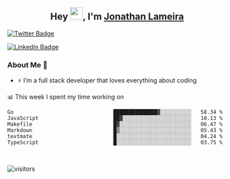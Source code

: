 <h2 align="center">Hey <img src="https://github.com/TheDudeThatCode/TheDudeThatCode/blob/master/Assets/Hi.gif" width="29">, I'm <a href="https://www.linkedin.com/in/jonathanlameira/">Jonathan Lameira</a></h2>

[![Twitter Badge](https://img.shields.io/badge/-@jlameira-3333cc?style=flat-square&labelColor=3333cc&logo=twitter&logoColor=white&link=https://twitter.com/jlameira)](https://twitter.com/jlameira) 
  
[![Linkedin Badge](https://img.shields.io/badge/-Jonathan%20Lameira-3333cc?style=flat-square&logo=Linkedin&logoColor=white&link=https://www.linkedin.com/in/jonathanlameira/)](https://www.linkedin.com/in/jonathanlameira/)


### About Me 🚀
- ⚡  I’m a full stack developer that loves everything about coding</br>

<!-- ![Jonathan Lameira github stats](https://github-readme-stats.vercel.app/api?username=jlameirameli&show_icons=true&hide_border=true)&nbsp;&nbsp; -->

📊 This week I spent my time working on
<!--START_SECTION:waka-->

```text
Go                                ██████████████▓░░░░░░░░░░   58.34 %
JavaScript                        ██▓░░░░░░░░░░░░░░░░░░░░░░   10.13 %
Makefile                          █▓░░░░░░░░░░░░░░░░░░░░░░░   06.47 %
Markdown                          █▒░░░░░░░░░░░░░░░░░░░░░░░   05.43 %
textmate                          █░░░░░░░░░░░░░░░░░░░░░░░░   04.24 %
TypeScript                        █░░░░░░░░░░░░░░░░░░░░░░░░   03.75 %
```

<!--END_SECTION:waka-->

<br />

![visitors](https://visitor-badge.laobi.icu/badge?page_id=jlameirameli.jlameirameli)
